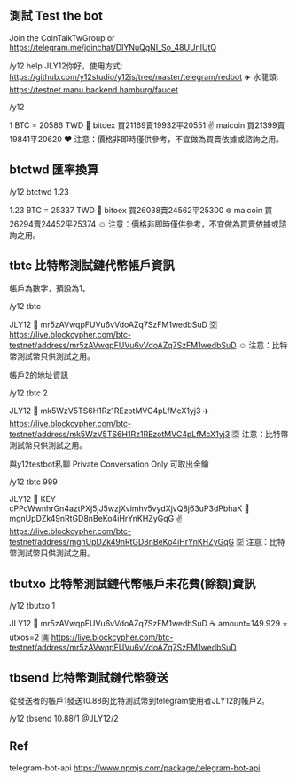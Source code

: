 ## 測試 Test the bot

Join the CoinTalkTwGroup or https://telegram.me/joinchat/DIYNuQgNI_So_48UUnIUtQ

/y12 help
JLY12你好，使用方式: https://github.com/y12studio/y12js/tree/master/telegram/redbot ✈️ 水龍頭: https://testnet.manu.backend.hamburg/faucet

/y12

1 BTC = 20586 TWD 💸 bitoex 買21169賣19932平20551 ✌️ maicoin 買21399賣19841平20620 ❤️ 注意：價格非即時僅供參考，不宜做為買賣依據或諮詢之用。

## btctwd 匯率換算

/y12 btctwd 1.23

1.23 BTC = 25337 TWD 💸 bitoex 買26038賣24562平25300 ❄️ maicoin 買26294賣24452平25374 ☺️ 注意：價格非即時僅供參考，不宜做為買賣依據或諮詢之用。

## tbtc 比特幣測試鏈代幣帳戶資訊

帳戶為數字，預設為1。

/y12 tbtc

JLY12 💸 mr5zAVwqpFUVu6vVdoAZq7SzFM1wedbSuD 🈳 https://live.blockcypher.com/btc-testnet/address/mr5zAVwqpFUVu6vVdoAZq7SzFM1wedbSuD ☺️ 注意：比特幣測試幣只供測試之用。

帳戶2的地址資訊

/y12 tbtc 2

JLY12 💸 mk5WzV5TS6H1Rz1REzotMVC4pLfMcX1yj3 ✈️ https://live.blockcypher.com/btc-testnet/address/mk5WzV5TS6H1Rz1REzotMVC4pLfMcX1yj3 🈳 注意：比特幣測試幣只供測試之用。

與y12testbot私聊 Private Conversation Only 可取出金鑰

/y12 tbtc 999

JLY12 💸 KEY cPPcWwnhrGn4aztPXj5jJ5wzjXvimhv5vydXjvQ8j63uP3dPbhaK 💸 mgnUpDZk49nRtGD8nBeKo4iHrYnKHZyGqG ✌️ https://live.blockcypher.com/btc-testnet/address/mgnUpDZk49nRtGD8nBeKo4iHrYnKHZyGqG 🈳 注意：比特幣測試幣只供測試之用。

## tbutxo 比特幣測試鏈代幣帳戶未花費(餘額)資訊

/y12 tbutxo 1

JLY12 💸 mr5zAVwqpFUVu6vVdoAZq7SzFM1wedbSuD ☕️ amount=149.929 ⭐️ utxos=2 🈵 https://live.blockcypher.com/btc-testnet/address/mr5zAVwqpFUVu6vVdoAZq7SzFM1wedbSuD

## tbsend 比特幣測試鏈代幣發送

從發送者的帳戶1發送10.88的比特測試幣到telegram使用者JLY12的帳戶2。

/y12 tbsend 10.88/1 @JLY12/2

## Ref

telegram-bot-api
 https://www.npmjs.com/package/telegram-bot-api
